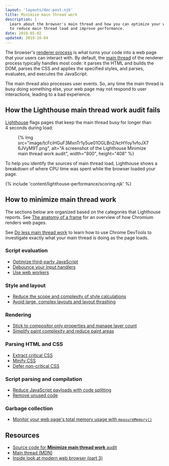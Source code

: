 ```yaml
---
layout: 'layouts/doc-post.njk'
title: Minimize main thread work
description: |
  Learn about the browser's main thread and how you can optimize your web page
  to reduce main thread load and improve performance.
date: 2019-05-02
updated: 2019-10-04
---
```


The browser's [renderer process](https://developers.google.com/web/updates/2018/09/inside-browser-part3)
is what turns your code into a web page that your users can interact with.
By default, the [main thread](https://developer.mozilla.org/docs/Glossary/Main_thread)
of the renderer process typically handles most code:
it parses the HTML and builds the DOM, parses the CSS and applies the specified styles,
and parses, evaluates, and executes the JavaScript.

The main thread also processes user events.
So, any time the main thread is busy doing something else,
your web page may not respond to user interactions,
leading to a bad experience.

## How the Lighthouse main thread work audit fails

[Lighthouse](https://developers.google.com/web/tools/lighthouse/)
flags pages that keep the main thread busy for longer than 4&nbsp;seconds
during load:

<figure>
  {% Img src="image/tcFciHGuF3MxnTr1y5ue01OGLBn2/kcHYoy1vfoJX76JVyM9T.png", alt="A screenshot of the Lighthouse Minimize main thread work audit", width="800", height="408" %}
</figure>

To help you identify the sources of main thread load,
Lighthouse shows a breakdown of where CPU time was spent
while the browser loaded your page.

{% include 'content/lighthouse-performance/scoring.njk' %}

## How to minimize main thread work

The sections below are organized based on the categories that Lighthouse reports.
See [The anatomy of a frame](https://aerotwist.com/blog/the-anatomy-of-a-frame/)
for an overview of how Chromium renders web pages.

See [Do less main thread work](https://developers.google.com/web/tools/chrome-devtools/speed/get-started#main)
to learn how to use Chrome DevTools to investigate exactly what your main thread is doing
as the page loads.

### Script evaluation

- [Optimize third-party JavaScript](https://web.dev/fast/#optimize-your-third-party-resources)
- [Debounce your input handlers](https://developers.google.com/web/fundamentals/performance/rendering/debounce-your-input-handlers)
- [Use web workers](https://web.dev/off-main-thread/)

### Style and layout

- [Reduce the scope and complexity of style calculations](https://developers.google.com/web/fundamentals/performance/rendering/reduce-the-scope-and-complexity-of-style-calculations)
- [Avoid large, complex layouts and layout thrashing](https://developers.google.com/web/fundamentals/performance/rendering/avoid-large-complex-layouts-and-layout-thrashing)

### Rendering

- [Stick to compositor only properties and manage layer count](https://developers.google.com/web/fundamentals/performance/rendering/stick-to-compositor-only-properties-and-manage-layer-count)
- [Simplify paint complexity and reduce paint areas](https://developers.google.com/web/fundamentals/performance/rendering/simplify-paint-complexity-and-reduce-paint-areas)

### Parsing HTML and CSS

- [Extract critical CSS](https://web.dev/extract-critical-css/)
- [Minify CSS](https://web.dev/minify-css/)
- [Defer non-critical CSS](https://web.dev/defer-non-critical-css/)

### Script parsing and compilation

- [Reduce JavaScript payloads with code splitting](https://web.dev/reduce-javascript-payloads-with-code-splitting/)
- [Remove unused code](https://web.dev/remove-unused-code/)

### Garbage collection

- [Monitor your web page's total memory usage with `measureMemory()`](https://web.dev/monitor-total-page-memory-usage/)

## Resources

- [Source code for **Minimize main thread work** audit](https://github.com/GoogleChrome/lighthouse/blob/master/lighthouse-core/audits/mainthread-work-breakdown.js)
- [Main thread (MDN)](https://developer.mozilla.org/docs/Glossary/Main_thread)
- [Inside look at modern web browser (part 3)](https://developers.google.com/web/updates/2018/09/inside-browser-part3)
